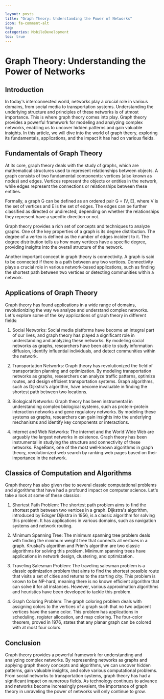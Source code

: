 ```yaml
---

layout: posts
title: "Graph Theory: Understanding the Power of Networks"
icon: fa-comment-alt
tag:      
categories: MobileDevelopment
toc: true
---
```




# Graph Theory: Understanding the Power of Networks

## Introduction

In today's interconnected world, networks play a crucial role in various domains, from social media to transportation systems. Understanding the underlying structure and principles of these networks is of utmost importance. This is where graph theory comes into play. Graph theory provides a powerful framework for modeling and analyzing complex networks, enabling us to uncover hidden patterns and gain valuable insights. In this article, we will dive into the world of graph theory, exploring its fundamentals, applications, and the impact it has had on various fields.

## Fundamentals of Graph Theory

At its core, graph theory deals with the study of graphs, which are mathematical structures used to represent relationships between objects. A graph consists of two fundamental components: vertices (also known as nodes) and edges. Vertices represent the objects or entities in the network, while edges represent the connections or relationships between these entities.

Formally, a graph G can be defined as an ordered pair G = (V, E), where V is the set of vertices and E is the set of edges. The edges can be further classified as directed or undirected, depending on whether the relationships they represent have a specific direction or not.

Graph theory provides a rich set of concepts and techniques to analyze graphs. One of the key properties of a graph is its degree distribution. The degree of a vertex is defined as the number of edges incident to it. The degree distribution tells us how many vertices have a specific degree, providing insights into the overall structure of the network.

Another important concept in graph theory is connectivity. A graph is said to be connected if there is a path between any two vertices. Connectivity plays a crucial role in various network-based applications, such as finding the shortest path between two vertices or detecting communities within a network.

## Applications of Graph Theory

Graph theory has found applications in a wide range of domains, revolutionizing the way we analyze and understand complex networks. Let's explore some of the key applications of graph theory in different fields:

1. Social Networks: Social media platforms have become an integral part of our lives, and graph theory has played a significant role in understanding and analyzing these networks. By modeling social networks as graphs, researchers have been able to study information diffusion, identify influential individuals, and detect communities within the network.

2. Transportation Networks: Graph theory has revolutionized the field of transportation planning and optimization. By modeling transportation networks as graphs, researchers can analyze traffic patterns, optimize routes, and design efficient transportation systems. Graph algorithms, such as Dijkstra's algorithm, have become invaluable in finding the shortest path between two locations.

3. Biological Networks: Graph theory has been instrumental in understanding complex biological systems, such as protein-protein interaction networks and gene regulatory networks. By modeling these systems as graphs, researchers can gain insights into the underlying mechanisms and identify key components or interactions.

4. Internet and Web Networks: The internet and the World Wide Web are arguably the largest networks in existence. Graph theory has been instrumental in studying the structure and connectivity of these networks. PageRank, one of the most well-known algorithms in graph theory, revolutionized web search by ranking web pages based on their importance in the network.

## Classics of Computation and Algorithms

Graph theory has also given rise to several classic computational problems and algorithms that have had a profound impact on computer science. Let's take a look at some of these classics:

1. Shortest Path Problem: The shortest path problem aims to find the shortest path between two vertices in a graph. Dijkstra's algorithm, introduced by Edsger Dijkstra in 1956, is a classic algorithm for solving this problem. It has applications in various domains, such as navigation systems and network routing.

2. Minimum Spanning Tree: The minimum spanning tree problem deals with finding the minimum weight tree that connects all vertices in a graph. Kruskal's algorithm and Prim's algorithm are two classic algorithms for solving this problem. Minimum spanning trees have applications in network design, clustering, and optimization.

3. Traveling Salesman Problem: The traveling salesman problem is a classic optimization problem that aims to find the shortest possible route that visits a set of cities and returns to the starting city. This problem is known to be NP-hard, meaning there is no known efficient algorithm that can solve it for all instances. However, various approximation algorithms and heuristics have been developed to tackle this problem.

4. Graph Coloring Problem: The graph coloring problem deals with assigning colors to the vertices of a graph such that no two adjacent vertices have the same color. This problem has applications in scheduling, register allocation, and map coloring. The four-color theorem, proved in 1976, states that any planar graph can be colored with at most four colors.

## Conclusion

Graph theory provides a powerful framework for understanding and analyzing complex networks. By representing networks as graphs and applying graph theory concepts and algorithms, we can uncover hidden patterns, gain valuable insights, and solve various computational problems. From social networks to transportation systems, graph theory has had a significant impact on numerous fields. As technology continues to advance and networks become increasingly prevalent, the importance of graph theory in unraveling the power of networks will only continue to grow.